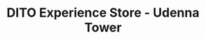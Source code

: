 ---
title: "DITO Experience Store - Udenna Tower"
url: /taguig/dito-experience-store-udenna-tower/
shop: mobile phone
---